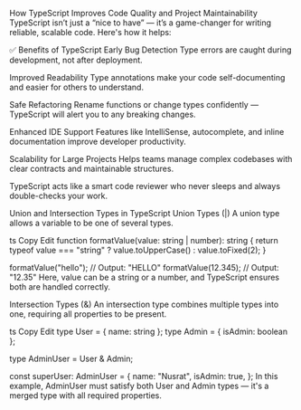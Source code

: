 How TypeScript Improves Code Quality and Project Maintainability
TypeScript isn’t just a “nice to have” — it’s a game-changer for writing reliable, scalable code. Here's how it helps:

✅ Benefits of TypeScript
Early Bug Detection
Type errors are caught during development, not after deployment.

Improved Readability
Type annotations make your code self-documenting and easier for others to understand.

Safe Refactoring
Rename functions or change types confidently — TypeScript will alert you to any breaking changes.

Enhanced IDE Support
Features like IntelliSense, autocomplete, and inline documentation improve developer productivity.

Scalability for Large Projects
Helps teams manage complex codebases with clear contracts and maintainable structures.

TypeScript acts like a smart code reviewer who never sleeps and always double-checks your work.

Union and Intersection Types in TypeScript
Union Types (|)
A union type allows a variable to be one of several types.

ts
Copy
Edit
function formatValue(value: string | number): string {
return typeof value === "string" ? value.toUpperCase() : value.toFixed(2);
}

formatValue("hello"); // Output: "HELLO"
formatValue(12.345); // Output: "12.35"
Here, value can be a string or a number, and TypeScript ensures both are handled correctly.

Intersection Types (&)
An intersection type combines multiple types into one, requiring all properties to be present.

ts
Copy
Edit
type User = { name: string };
type Admin = { isAdmin: boolean };

type AdminUser = User & Admin;

const superUser: AdminUser = {
name: "Nusrat",
isAdmin: true,
};
In this example, AdminUser must satisfy both User and Admin types — it's a merged type with all required properties.
